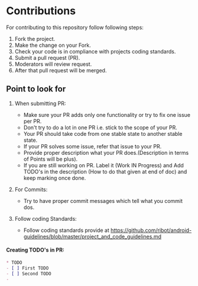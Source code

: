 # Contributions

For contributing to this repository follow following steps:

1. Fork the project.
2. Make the change on your Fork.
3. Check your code is in compliance with projects coding standards.
3. Submit a pull request (PR).
4. Moderators will review request.
5. After that pull request will be merged.

## Point to look for
1. When submitting PR:
    * Make sure your PR adds only one functionality or try to fix one issue per PR.
    * Don't try to do a lot in one PR i.e. stick to the scope of your PR.
    * Your PR should take code from one stable state to another stable state.
    * If your PR solves some issue, refer that issue to your PR.
    * Provide proper description what your PR does.(Description in terms of Points will be plus).
    * If you are still working on PR. Label it (Work IN Progress) and Add TODO's in the description (How to do that given at end of doc) and keep marking once done.

2. For Commits:
    * Try to have proper commit messages which tell what you commit dos.

3. Follow coding Standards:
    * Follow coding standards provide at https://github.com/ribot/android-guidelines/blob/master/project_and_code_guidelines.md


#### Creating TODO's in PR:

```Markdown
* TODO
- [ ] First TODO
- [ ] Second TODO
- 
``` 
